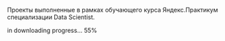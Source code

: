 Проекты выполненные в рамках обучающего курса Яндекс.Практикум специализации Data Scientist.

in downloading progress... 55%
